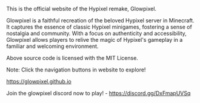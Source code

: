 This is the official website of the Hypixel remake, Glowpixel. 

Glowpixel is a faithful recreation of the beloved Hypixel server in Minecraft. It captures the essence of classic Hypixel minigames, fostering a sense of nostalgia and community. With a focus on authenticity and accessibility, Glowpixel allows players to relive the magic of Hypixel's gameplay in a familiar and welcoming environment.

Above source code is licensed with the MIT License.

Note: Click the navigation buttons in website to explore!

https://glowpixel.github.io

Join the glowpixel discord now to play! - https://discord.gg/DxFmapUVSq
